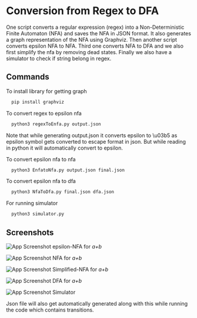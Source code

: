 # Conversion from Regex to DFA

One script converts a regular expression (regex) into a Non-Deterministic Finite Automaton (NFA) and saves the NFA in JSON format. It also generates a graph representation of the NFA using Graphviz. Then another script converts epsilon NFA to NFA. Third one converts NFA to DFA and we also first simplify the nfa by removing dead states. Finally we also have a simulator to check if string belong in regex.

## Commands

To install library for getting graph

```bash
  pip install graphviz
```

To convert regex to epsilon nfa

```bash
  python3 regexToEnfa.py output.json
```

Note that while generating output.json it converts epsilon to \u03b5 as epsilon symbol gets converted to escape format in json. But while reading in python it will automatically convert to epsilon.

To convert epsilon nfa to nfa

```bash
  python3 EnfatoNfa.py output.json final.json
```

To convert epsilon nfa to dfa

```bash
  python3 NfaToDfa.py final.json dfa.json
```

For running simulator

```bash
  python3 simulator.py
```

## Screenshots

![App Screenshot](https://drive.google.com/uc?export=view&id=1FGmZ3PwHf9cfNvDQSc9NJs2LV-6vYneV)
epsilon-NFA for _a+b_

![App Screenshot](https://drive.google.com/uc?export=view&id=1LaINOhHhHkgSNZ-HvzOr00TUJEaemHId)
NFA for _a+b_

![App Screenshot](https://drive.google.com/uc?export=view&id=1aIHDQyG1MHAE1NpQKt4PV6nfBoTNp5X2)
Simplified-NFA for _a+b_

![App Screenshot](https://drive.google.com/uc?export=view&id=11ek4jeVntD_Lu8pXZNvBD1zaI_05SM6h)
DFA for _a+b_

![App Screenshot](https://drive.google.com/uc?export=view&id=1mN_g8sDw4I6Q_X89Fe2iWucve6kC7sXv)
Simulator

Json file will also get automatically generated along with this while running the code which contains transitions.
